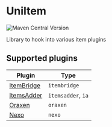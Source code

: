 # UniItem
![Maven Central Version](https://img.shields.io/maven-central/v/io.github.projectunified/uni-item-all)

Library to hook into various item plugins

## Supported plugins

| Plugin | Type |
| --- | --- |
| [ItemBridge](https://polymart.org/product/4) | `itembridge` |
| [ItemsAdder](https://www.spigotmc.org/resources/73355/) | `itemsadder`, `ia` |
| [Oraxen](https://www.spigotmc.org/resources/72448/) | `oraxen` |
| [Nexo](https://polymart.org/product/6901) | `nexo` |
